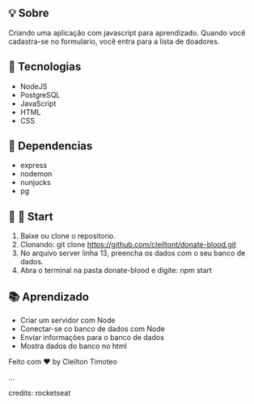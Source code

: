 
## :bulb: Sobre
Criando uma aplicação com javascript para aprendizado.
Quando você cadastra-se no formulario, você entra para a lista de doadores.


## :wrench:  Tecnologias
- NodeJS
- PostgreSQL
- JavaScript
- HTML
- CSS

## :nut_and_bolt:  Dependencias
- express
- nodemon
- nunjucks
- pg


## :running: :dash:  Start
1. Baixe ou clone o repositorio.
2. Clonando: git clone https://github.com/cleiltont/donate-blood.git
3. No arquivo server linha 13, preencha os dados com o seu banco de dados.
4. Abra o terminal na pasta donate-blood e digite: npm start


## :books:  Aprendizado
- Criar um servidor com Node
- Conectar-se co banco de dados com Node
- Enviar informações para o banco de dados
- Mostra dados do banco no html


Feito com :heart: by Cleilton Timoteo

...


credits: rocketseat